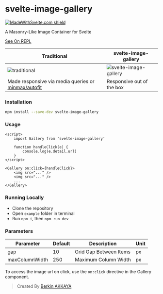 # svelte-image-gallery

[![MadeWithSvelte.com shield](https://madewithsvelte.com/storage/repo-shields/2648-shield.svg)](https://madewithsvelte.com/p/svelte-image-gallery/shield-link)

A Masonry-Like Image Container for Svelte

[See On REPL][repl]

| Traditional                                                   | svelte-image-gallery         |
| ------------------------------------------------------------- | ---------------------------- |
| ![traditional][ss1]                                           | ![svelte-image-gallery][ss2] |
| Made responsive via media queries or [minmax/autofit][minmax] | Responsive out of the box    |

[ss1]: https://i.imgur.com/rTSftEw.jpg
[ss2]: https://i.imgur.com/CpgVaWm.jpg
[minmax]: https://css-tricks.com/intrinsically-responsive-css-grid-with-minmax-and-min
[repl]: https://svelte.dev/repl/29b37509123b4a4bac808531f39d7d9e?version=3.24.1

### Installation

```sh
npm install --save-dev svelte-image-gallery
```

### Usage

```svelte
<script>
	import Gallery from 'svelte-image-gallery'

	function handleClick(e) {
		console.log(e.detail.url)
	}
</script>

<Gallery on:click={handleClick}>
	<img src="..." />
	<img src="..." />
	...
</Gallery>
```

### Running Locally

-   Clone the repository
-   Open `example` folder in terminal
-   Run `npm i`, then `npm run dev`

### Parameters

| Parameter      | Default | Description            | Unit |
| -------------- | ------- | ---------------------- | ---- |
| gap            | 10      | Grid Gap Between Items | px   |
| maxColumnWidth | 250     | Maximum Column Width   | px   |

To access the image url on click, use the `on:click` directive in the Gallery component.


> Created By [Berkin AKKAYA](https://berkinakkaya.github.io)
